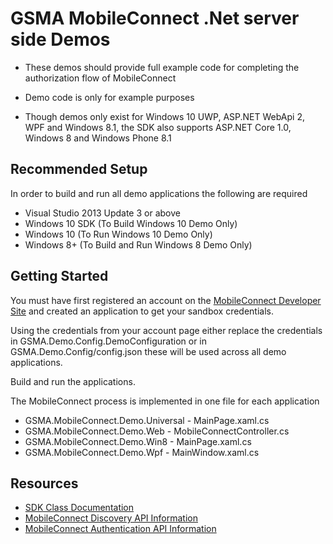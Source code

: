 # GSMA MobileConnect .Net server side Demos

- These demos should provide full example code for completing the authorization flow of MobileConnect
- Demo code is only for example purposes


- Though demos only exist for Windows 10 UWP, ASP.NET WebApi 2, WPF and Windows 8.1, the SDK also supports ASP.NET Core 1.0, Windows 8 and Windows Phone 8.1

## Recommended Setup

In order to build and run all demo applications the following are required

- Visual Studio 2013 Update 3 or above
- Windows 10 SDK (To Build Windows 10 Demo Only)
- Windows 10 (To Run Windows 10 Demo Only)
- Windows 8+ (To Build and Run Windows 8 Demo Only)

## Getting Started

You must have first registered an account on the [MobileConnect Developer Site](https://developer.mobileconnect.io) and created an application to get your sandbox credentials.

Using the credentials from your account page either replace the credentials in GSMA.Demo.Config.DemoConfiguration or in GSMA.Demo.Config/config.json these will be used across all demo applications.

Build and run the applications.

The MobileConnect process is implemented in one file for each application
- GSMA.MobileConnect.Demo.Universal - MainPage.xaml.cs
- GSMA.MobileConnect.Demo.Web - MobileConnectController.cs
- GSMA.MobileConnect.Demo.Win8 - MainPage.xaml.cs
- GSMA.MobileConnect.Demo.Wpf - MainWindow.xaml.cs

## Resources

- [SDK Class Documentation](../docs/README.md)
- [MobileConnect Discovery API Information](https://developer.mobileconnect.io/content/discovery-api-0)
- [MobileConnect Authentication API Information](https://developer.mobileconnect.io/content/mobile-connect-api)
